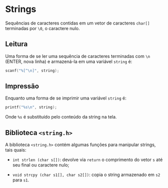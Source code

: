 # Strings

Sequências de caracteres contidas em um vetor de caracteres `char[]` terminadas por `\0`, o caractere nulo.

## Leitura

Uma forma de se ler uma sequência de caracteres terminadas com `\n` (ENTER, nova linha) e armazená-la em uma variável `string` é:

```c
scanf("%[^\n]", string);
```

## Impressão

Enquanto uma forma de se imprimir uma variável `string` é:

```c
printf("%s\n", string);
```

Onde `%s` é substituído pelo conteúdo da string na tela.

## Biblioteca `<string.h>`

A biblioteca `<string.h>` contém algumas funções para manipular strings, tais quais:

- `int strlen (char s[])`: devolve via `return` o comprimento do vetor `s` até seu final ou caractere nulo;

- `void strcpy (char s1[], char s2[])`: copia o string armazenado em `s2` para `s1`.

